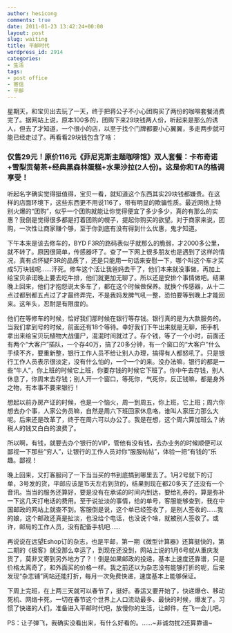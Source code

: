 ```yaml
---
author: hesicong
comments: true
date: 2011-01-23 13:42:24+00:00
layout: post
slug: waiting
title: 平邮时代
wordpress_id: 2914
categories:
- 生活
tags:
- post office
- 寄信
- 平邮
---
```


星期天，和宝贝出去玩了一天，终于把蒋公子不小心团购买了两份的咖啡套餐消费完了。据网站上说，原本100多的，团购下来29块钱两人份，听起来是那么的诱人，但去了才知道，一个很小的店，以至于找个门牌都要小心翼翼，多走两步就可能已经走过了。再看看29块钱包含了啥：
### 仅售29元！原价116元《菲尼克斯主题咖啡馆》双人套餐：卡布奇诺+雪梨贡菊茶+经典黑森林蛋糕+水果沙拉(2人份)。这是你和TA的格调享受！
听起名字确实觉得挺值得，宝贝一看，就知道这个东西其实29块钱都嫌贵。在这样的店面环境下，这些东西更不用说116了，带有明显的欺骗性质。最近网络上特别火爆的“团购”，似乎一个团购就能让你觉得便宜了多少多少，真的有那么的实惠？我倒是觉得很多都是打着团购的幌子，提起你购买的欲望。对于商家来说，团购，一次性让商家赚个够，至于你到底有没有得到什么优惠，鬼才知道。

下午本来是该去修车的，BYD F3R的路码表似乎就那么的脆弱，才2000多公里，就不转了。原因很简单，传感器坏了。查了一下网上很多朋友也是遇到了这样的情况，真有点怀疑F3R的品质了，还是只能用一句话来安慰一下，哪个叫这个车才买成5万块钱呢……汗死。修车这个活让我爸妈去干了，他们本来就没事做，再加上给宝贝承诺晚上要去吃牛排，他们就更加无聊了。所以还是安排个事情做吧。结果晚上回来，他们才抱怨说太多车了，都在这个时候做保养。就换个传感器，从十二点过都到都五点过了才最终弄完，不是我妈发脾气吼一整，恐怕要等到晚上才能回来。这年头，忍耐是有限度的。

他们在等修车的时候，恰好我们那时候在银行等存钱。银行真的是为大款服务的。当我们拿到号的时候，前面还有18个等待。幸好我们下午出来就是无聊，把手机拿出来给宝贝玩植物大战僵尸，混混时间就过了。存个钱，等了一个小时，前面还有两个“大客户”插队，一个存40万，搞了20多分钟，有一个窗口的“大客户”什么手续不齐，要重新整，银行工作人员不给让别人办理，搞得有人都怒吼了。只是银行工作人员表示很淡定，没有什么怕的，一个一个的来。没办法嘛，银行的都是一些“牛人”，你上班的时候它上班，你要存钱的时候它下班了。你中午去存钱，别人休息了，你周末去存钱；别人开一个窗口，等死你，气死你，反正钱嘛，都是身外之物，有本事不要来银行！

想起以前办房产证的时候，也是一个恼火，周一到周五，你上班，它上班；周六你想去办个事，人家公务员嘛，自然是周六下班回家休息咯，谁叫人家压力那么大呢。后来还是改革了，终于在周六可以办公了。我是在想，这个周六算加班么？纳税人的钱又白白的浪费了。

所以啊，有钱，就要去办个银行的VIP，管他有没有钱，去办业务的时候顺便可以鄙视一下那些“穷人”，让银行的工作人员对你“服服帖帖”，体验一把“有钱的”乐趣。鄙视！

晚上回来，又打客服问了一下当当买的书到底搞到哪里去了。1月2号就下的订单，3号发的货，平邮应该是15天左右到货的，结果到现在都20多天了还没有一个音讯。当当的服务还算好，要是没有在承诺的时间内到达，要给礼券的，算是弥补一下这几天打电话的费用。至于说扯淡的事情，给的单号，客服能够查到，我在中国邮政的网站上就查不到。客服倒是说，这个单已经签收了，是别人签收的……我的娘，这个邮政还真是扯淡，也没给个电话，也没说个啥，就被别人签收了。或许，邮局的工作人员，没有配备手机吧……

再说说在远望Eshop订的杂志，也是平邮，第一期《微型计算器》还算挺快的，第二期的《极客》就没那么幸运了，到现在还没到，网站上说的1月6号就从重庆发货了，莫非又寄到另外地方了？！倒是如果邮政的投递，基本上速度还靠谱，只是价格太离奇了，和外面买的价格一样。我之前还以为杂志没有能够打折的呢，后来发现“杂志铺”网站还能打折，每月一次免费快递，速度基本上能够保证。

下周上完班，在上两三天就可以春节了，挺好。春运又要开始了，快递爆仓、移动死机、网络卡死，一切在春节这个世界上人口流动最多、最快的时候，爆发了。习惯了快递的人们，准备进入平邮时代吧，放慢你的生活，让邮件，在飞一会儿吧。

PS：让子弹飞，我确实没看出来，有什么好看的。……~非诚勿扰2还算靠谱~
